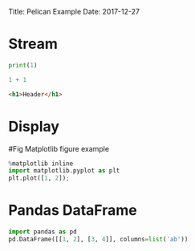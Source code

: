 Title: Pelican Example
Date: 2017-12-27

# Stream

```python
print(1)
```

```python
1 + 1
```

```html
<h1>Header</h1>
```

# Display

#Fig Matplotlib figure example

```python hide-input
%matplotlib inline
import matplotlib.pyplot as plt
plt.plot([1, 2]);
```

# Pandas DataFrame

```python
import pandas as pd
pd.DataFrame([[1, 2], [3, 4]], columns=list('ab'))
```
